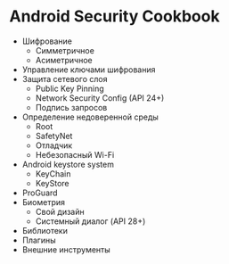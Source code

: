 # Android Security Cookbook

* Шифрование
  * Симметричное
  * Асиметричное
* Управление ключами шифрования
* Защита сетевого слоя
  * Public Key Pinning
  * Network Security Config (API 24+)
  * Подпись запросов
* Определение недоверенной среды
  * Root
  * SafetyNet
  * Отладчик
  * Небезопасный Wi-Fi
* Android keystore system
  * KeyChain
  * KeyStore
* ProGuard
* Биометрия
  * Свой дизайн
  * Системный диалог (API 28+)
* Библиотеки
* Плагины
* Внешние инструменты
